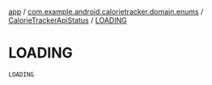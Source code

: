 [app](../../index.md) / [com.example.android.calorietracker.domain.enums](../index.md) / [CalorieTrackerApiStatus](index.md) / [LOADING](./-l-o-a-d-i-n-g.md)

# LOADING

`LOADING`